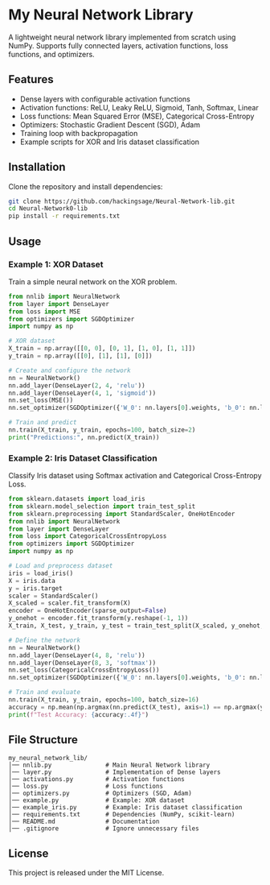 # My Neural Network Library

A lightweight neural network library implemented from scratch using NumPy. Supports fully connected layers, activation functions, loss functions, and optimizers.

## Features
- Dense layers with configurable activation functions
- Activation functions: ReLU, Leaky ReLU, Sigmoid, Tanh, Softmax, Linear
- Loss functions: Mean Squared Error (MSE), Categorical Cross-Entropy
- Optimizers: Stochastic Gradient Descent (SGD), Adam
- Training loop with backpropagation
- Example scripts for XOR and Iris dataset classification

## Installation
Clone the repository and install dependencies:

```bash
git clone https://github.com/hackingsage/Neural-Network-lib.git
cd Neural-Network0-lib
pip install -r requirements.txt
```

## Usage

### Example 1: XOR Dataset
Train a simple neural network on the XOR problem.

```python
from nnlib import NeuralNetwork
from layer import DenseLayer
from loss import MSE
from optimizers import SGDOptimizer
import numpy as np

# XOR dataset
X_train = np.array([[0, 0], [0, 1], [1, 0], [1, 1]])
y_train = np.array([[0], [1], [1], [0]])

# Create and configure the network
nn = NeuralNetwork()
nn.add_layer(DenseLayer(2, 4, 'relu'))
nn.add_layer(DenseLayer(4, 1, 'sigmoid'))
nn.set_loss(MSE())
nn.set_optimizer(SGDOptimizer({'W_0': nn.layers[0].weights, 'b_0': nn.layers[0].biases, 'W_1': nn.layers[1].weights, 'b_1': nn.layers[1].biases}, lr=0.1))

# Train and predict
nn.train(X_train, y_train, epochs=100, batch_size=2)
print("Predictions:", nn.predict(X_train))
```

### Example 2: Iris Dataset Classification
Classify Iris dataset using Softmax activation and Categorical Cross-Entropy Loss.

```python
from sklearn.datasets import load_iris
from sklearn.model_selection import train_test_split
from sklearn.preprocessing import StandardScaler, OneHotEncoder
from nnlib import NeuralNetwork
from layer import DenseLayer
from loss import CategoricalCrossEntropyLoss
from optimizers import SGDOptimizer
import numpy as np

# Load and preprocess dataset
iris = load_iris()
X = iris.data
y = iris.target
scaler = StandardScaler()
X_scaled = scaler.fit_transform(X)
encoder = OneHotEncoder(sparse_output=False)
y_onehot = encoder.fit_transform(y.reshape(-1, 1))
X_train, X_test, y_train, y_test = train_test_split(X_scaled, y_onehot, test_size=0.2, random_state=42)

# Define the network
nn = NeuralNetwork()
nn.add_layer(DenseLayer(4, 8, 'relu'))
nn.add_layer(DenseLayer(8, 3, 'softmax'))
nn.set_loss(CategoricalCrossEntropyLoss())
nn.set_optimizer(SGDOptimizer({'W_0': nn.layers[0].weights, 'b_0': nn.layers[0].biases, 'W_1': nn.layers[1].weights, 'b_1': nn.layers[1].biases}, lr=0.01))

# Train and evaluate
nn.train(X_train, y_train, epochs=100, batch_size=16)
accuracy = np.mean(np.argmax(nn.predict(X_test), axis=1) == np.argmax(y_test, axis=1))
print(f"Test Accuracy: {accuracy:.4f}")
```

## File Structure
```
my_neural_network_lib/
│── nnlib.py               # Main Neural Network library
│── layer.py               # Implementation of Dense layers
│── activations.py         # Activation functions
│── loss.py                # Loss functions
│── optimizers.py          # Optimizers (SGD, Adam)
│── example.py             # Example: XOR dataset
│── example_iris.py        # Example: Iris dataset classification
│── requirements.txt       # Dependencies (NumPy, scikit-learn)
│── README.md              # Documentation
│── .gitignore             # Ignore unnecessary files
```

## License
This project is released under the MIT License.

